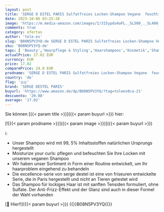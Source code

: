```yaml
---
layout: post
title: 'SERGE D ESTEL PARIS Sulfatfreies Locken-Shampoo Vegane  feuchtigkeitsspendende Formel Kontrolliert und pflegt Locken  250ml'
date: 2023-10-06 03:25:28
image: 'https://m.media-amazon.com/images/I/315ypdu4aFL._SL500_._SL400_.jpg'
comments: true
category: ofertas
author: 'tole.es'
slug: 'B08N5PV3YQ-de SERGE D ESTEL PARIS Sulfatfreies Locken-Shampoo Vegane...'
sku: 'B08N5PV3YQ-de'
tags: [ 'Beauty','Haarpflege & Styling','Haarshampoos','Kosmetik','Shampoo & Spülung','serge destel paris','🇩🇪', ]
actualPrice: 17.02 EUR
currency: EUR
price: 17.02
comparePrice: 24.0 EUR
prodname: 'SERGE D ESTEL PARIS Sulfatfreies Locken-Shampoo Vegane  feuchtigkeitsspendende Formel Kontrolliert und pflegt Locken  250ml'
country: 'de'
flag: '🇩🇪'
brand: 'SERGE DESTEL PARIS'
buyurl: 'https://www.amazon.de/dp/B08N5PV3YQ/?tag=tolees0ca-21'
descuento: '29.08'
average: '17.02'
---
```


Sie können [{{< param title >}}]({{< param buyurl >}}) hier:

[![{{< param prodname >}}]({{< param image >}})]({{< param buyurl >}})

ℹ️:

- Unser Shampoo wird mit 99, 5% Inhaltsstoffen natürlichen Ursprungs hergestellt
- Moisturize your curls: pflegen und befeuchten Sie Ihre Locken mit unserem veganen Shampoo
- Wir haben unser Sortiment in Form einer Routine entwickelt, um Ihr haarproblem eingehend zu behandeln
- Die excellence-serie von serge destel ist eine von friseuren entwickelte Serie, die in Paris hergestellt und nicht an Tieren getestet wird
- Das Shampoo für lockiges Haar ist mit sanften Tensiden formuliert, ohne Sulfate. Der Anti-Frizz-Effekt und der Glanz sind auch in dieser Formel der Wahl vorhanden

[🛒 Hier!!]({{< param buyurl >}})
{{<world>}}B08N5PV3YQ{{</world>}}
